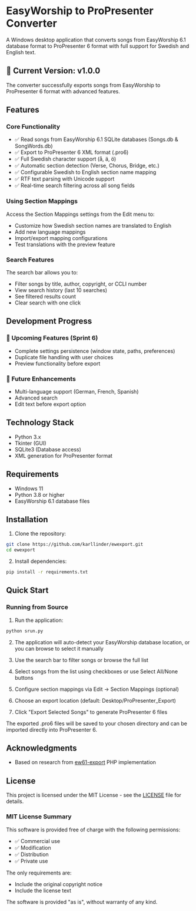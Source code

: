 # EasyWorship to ProPresenter Converter

A Windows desktop application that converts songs from EasyWorship 6.1 database format to ProPresenter 6 format with full support for Swedish and English text.

## 🎉 Current Version: v1.0.0

The converter successfully exports songs from EasyWorship to ProPresenter 6 format with advanced features.

## Features

### Core Functionality
- ✅ Read songs from EasyWorship 6.1 SQLite databases (Songs.db & SongWords.db)
- ✅ Export to ProPresenter 6 XML format (.pro6)
- ✅ Full Swedish character support (å, ä, ö)
- ✅ Automatic section detection (Verse, Chorus, Bridge, etc.)
- ✅ Configurable Swedish to English section name mapping
- ✅ RTF text parsing with Unicode support
- ✅ Real-time search filtering across all song fields

### Using Section Mappings

Access the Section Mappings settings from the Edit menu to:
- Customize how Swedish section names are translated to English
- Add new language mappings
- Import/export mapping configurations
- Test translations with the preview feature

### Search Features

The search bar allows you to:
- Filter songs by title, author, copyright, or CCLI number
- View search history (last 10 searches)
- See filtered results count
- Clear search with one click


## Development Progress

### 🚀 Upcoming Features (Sprint 6)
- Complete settings persistence (window state, paths, preferences)
- Duplicate file handling with user choices
- Preview functionality before export


### 🔮 Future Enhancements
- Multi-language support (German, French, Spanish)
- Advanced search
- Edit text before export option

## Technology Stack

- Python 3.x
- Tkinter (GUI)
- SQLite3 (Database access)
- XML generation for ProPresenter format

## Requirements

- Windows 11 
- Python 3.8 or higher
- EasyWorship 6.1 database files

## Installation

1. Clone the repository:
```bash
git clone https://github.com/karllinder/ewexport.git
cd ewexport
```

2. Install dependencies:
```bash
pip install -r requirements.txt
```

## Quick Start

### Running from Source

1. Run the application:
```bash
python srun.py
```

2. The application will auto-detect your EasyWorship database location, or you can browse to select it manually

3. Use the search bar to filter songs or browse the full list

4. Select songs from the list using checkboxes or use Select All/None buttons

5. Configure section mappings via Edit → Section Mappings (optional)

6. Choose an export location (default: Desktop/ProPresenter_Export)

7. Click "Export Selected Songs" to generate ProPresenter 6 files

The exported .pro6 files will be saved to your chosen directory and can be imported directly into ProPresenter 6.



## Acknowledgments

- Based on research from [ew61-export](https://github.com/jamesinglis/ew61-export) PHP implementation


## License

This project is licensed under the MIT License - see the [LICENSE](LICENSE) file for details.

### MIT License Summary

This software is provided free of charge with the following permissions:
- ✅ Commercial use
- ✅ Modification
- ✅ Distribution
- ✅ Private use

The only requirements are:
- Include the original copyright notice
- Include the license text

The software is provided "as is", without warranty of any kind.